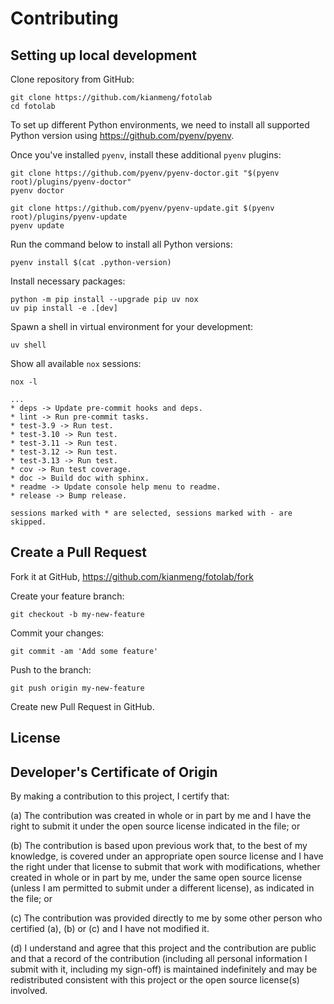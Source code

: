 # Contributing

## Setting up local development

Clone repository from GitHub:

```console
git clone https://github.com/kianmeng/fotolab
cd fotolab
```

To set up different Python environments, we need to install all supported
Python version using <https://github.com/pyenv/pyenv>.

Once you've installed `pyenv`, install these additional `pyenv` plugins:

```console
git clone https://github.com/pyenv/pyenv-doctor.git "$(pyenv root)/plugins/pyenv-doctor"
pyenv doctor

git clone https://github.com/pyenv/pyenv-update.git $(pyenv root)/plugins/pyenv-update
pyenv update
```

Run the command below to install all Python versions:

```console
pyenv install $(cat .python-version)
```

Install necessary packages:

```console
python -m pip install --upgrade pip uv nox
uv pip install -e .[dev]
```

Spawn a shell in virtual environment for your development:

```console
uv shell
```

Show all available `nox` sessions:

```console
nox -l
```

```console
...
* deps -> Update pre-commit hooks and deps.
* lint -> Run pre-commit tasks.
* test-3.9 -> Run test.
* test-3.10 -> Run test.
* test-3.11 -> Run test.
* test-3.12 -> Run test.
* test-3.13 -> Run test.
* cov -> Run test coverage.
* doc -> Build doc with sphinx.
* readme -> Update console help menu to readme.
* release -> Bump release.

sessions marked with * are selected, sessions marked with - are skipped.
```

## Create a Pull Request

Fork it at GitHub, <https://github.com/kianmeng/fotolab/fork>

Create your feature branch:

```console
git checkout -b my-new-feature
```

Commit your changes:

```console
git commit -am 'Add some feature'
```

Push to the branch:

```console
git push origin my-new-feature
```

Create new Pull Request in GitHub.

## License

## Developer's Certificate of Origin

By making a contribution to this project, I certify that:

(a) The contribution was created in whole or in part by me and I have the right
to submit it under the open source license indicated in the file; or

(b) The contribution is based upon previous work that, to the best of my
knowledge, is covered under an appropriate open source license and I have the
right under that license to submit that work with modifications, whether
created in whole or in part by me, under the same open source license (unless I
am permitted to submit under a different license), as indicated in the file; or

(c) The contribution was provided directly to me by some other person who
certified (a), (b) or (c) and I have not modified it.

(d) I understand and agree that this project and the contribution are public
and that a record of the contribution (including all personal information I
submit with it, including my sign-off) is maintained indefinitely and may be
redistributed consistent with this project or the open source license(s)
involved.
